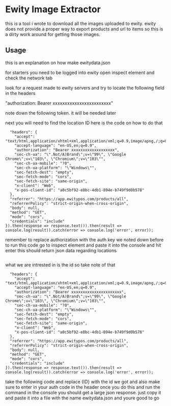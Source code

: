 # Ewity Image Extractor 
this is a tool i wrote to download all the images uploaded to ewity. ewity does not provide a proper way to export products and url to items so this is a dirty work around for getting those images. 


## Usage

this is an explanation on how make ewitydata.json

for starters you need to be logged into ewity 
open inspect element and check the network tab

look for a request made to ewity servers and try to locate the following field in the headers

"authorization: Bearer xxxxxxxxxxxxxxxxxxxxxxxx"

note down the following token. it will be needed later

next you will need to find the location ID
here is the code on how to do that

```fetch("https://app.ewitypos.com/api/v1/locations", {
  "headers": {
    "accept": "text/html,application/xhtml+xml,application/xml;q=0.9,image/apng,/;q=0.8",
    "accept-language": "en-US,en;q=0.9",
    "authorization": "Bearer xxxxxxxxxxxxxxxxxxx",
    "sec-ch-ua": "\".Not/A)Brand\";v=\"99\", \"Google Chrome\";v=\"103\", \"Chromium\";v=\"103\"",
    "sec-ch-ua-mobile": "?0",
    "sec-ch-ua-platform": "\"Windows\"",
    "sec-fetch-dest": "empty",
    "sec-fetch-mode": "cors",
    "sec-fetch-site": "same-origin",
    "x-client": "Web",
    "x-pos-client-id": "a0c5bf92-e8bc-4db1-894e-b749f9d0b578"
  },
  "referrer": "https://app.ewitypos.com/products/all",
  "referrerPolicy": "strict-origin-when-cross-origin",
  "body": null,
  "method": "GET",
  "mode": "cors",
  "credentials": "include"
}).then(response => response.text()).then(result => console.log(result)).catch(error => console.log('error', error));
```

remember to replace authorization with the auth key we noted down before
to run this code go to inspect element and paste it into the console and hit enter
this should return json data regarding locations

```{"data":[{"id":1234,"name":"","display_name":"","type":"retail","tax_number":"","tax_activity_number":"","street_address":"","city":"'","":"","phone":"","bill_note":null,"price_level":null}],"search":{"searches":[]}}
```

what we are intrested in is the id so take note of that

```fetch("https://app.ewitypos.com/api/v1/products/locations/{ID}/full-list", {
  "headers": {
    "accept": "text/html,application/xhtml+xml,application/xml;q=0.9,image/apng,/;q=0.8",
    "accept-language": "en-US,en;q=0.9",
    "authorization": "Bearer xxxxxxxxxxxxxxxxxxxxxx",
    "sec-ch-ua": "\".Not/A)Brand\";v=\"99\", \"Google Chrome\";v=\"103\", \"Chromium\";v=\"103\"",
    "sec-ch-ua-mobile": "?0",
    "sec-ch-ua-platform": "\"Windows\"",
    "sec-fetch-dest": "empty",
    "sec-fetch-mode": "cors",
    "sec-fetch-site": "same-origin",
    "x-client": "Web",
    "x-pos-client-id": "a0c5bf92-e8bc-4db1-894e-b749f9d0b578"
  },
  "referrer": "https://app.ewitypos.com/products/all",
  "referrerPolicy": "strict-origin-when-cross-origin",
  "body": null,
  "method": "GET",
  "mode": "cors",
  "credentials": "include"
}).then(response => response.text()).then(result => console.log(result)).catch(error => console.log('error', error));
```

take the following code and replace {ID} with the id we got and also make sure to enter in your auth code in the header
once you do this and run the command in the console you should get a large json response. just copy it and paste it into
a file with the name ewitydata.json and youre good to go

